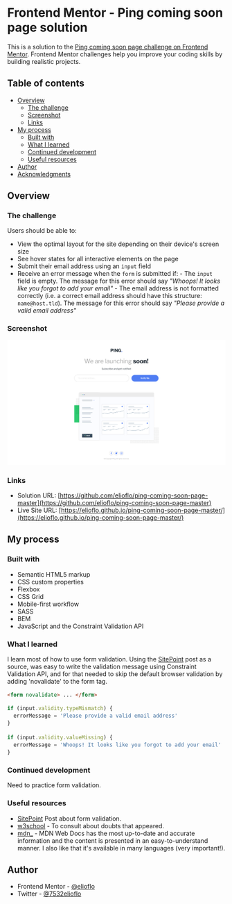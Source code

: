 # Frontend Mentor - Ping coming soon page solution

This is a solution to the [Ping coming soon page challenge on Frontend Mentor](https://www.frontendmentor.io/challenges/ping-single-column-coming-soon-page-5cadd051fec04111f7b848da). Frontend Mentor challenges help you improve your coding skills by building realistic projects.

## Table of contents

- [Overview](#overview)
  - [The challenge](#the-challenge)
  - [Screenshot](#screenshot)
  - [Links](#links)
- [My process](#my-process)
  - [Built with](#built-with)
  - [What I learned](#what-i-learned)
  - [Continued development](#continued-development)
  - [Useful resources](#useful-resources)
- [Author](#author)
- [Acknowledgments](#acknowledgments)

## Overview

### The challenge

Users should be able to:

- View the optimal layout for the site depending on their device's screen size
- See hover states for all interactive elements on the page
- Submit their email address using an `input` field
- Receive an error message when the `form` is submitted if: - The `input` field is empty. The message for this error should say _"Whoops! It looks like you forgot to add your email"_ - The email address is not formatted correctly (i.e. a correct email address should have this structure: `name@host.tld`). The message for this error should say _"Please provide a valid email address"_

### Screenshot

![](./screenshot.png)

### Links

- Solution URL: [https://github.com/elioflo/ping-coming-soon-page-master](https://github.com/elioflo/ping-coming-soon-page-master)
- Live Site URL: [https://elioflo.github.io/ping-coming-soon-page-master/](https://elioflo.github.io/ping-coming-soon-page-master/)

## My process

### Built with

- Semantic HTML5 markup
- CSS custom properties
- Flexbox
- CSS Grid
- Mobile-first workflow
- SASS
- BEM
- JavaScript and the Constraint Validation API

### What I learned

I learn most of how to use form validation. Using the [SitePoint](https://www.sitepoint.com/html-forms-constraint-validation-complete-guide/) post as a source, was easy to write the validation message using Constraint Validation API, and for that needed to skip the default browser validation by adding 'novalidate' to the form tag.

```html
<form novalidate> ... </form>
```

```js
if (input.validity.typeMismatch) {
  errorMessage = 'Please provide a valid email address'
}

if (input.validity.valueMissing) {
  errorMessage = 'Whoops! It looks like you forgot to add your email'
}
```
### Continued development

Need to practice form validation.

### Useful resources

- [SitePoint](https://www.sitepoint.com/html-forms-constraint-validation-complete-guide/) Post about form validation.
- [w3school](https://www.w3schools.com/) - To consult about doubts that appeared.
- [mdn_](https://developer.mozilla.org/en-US/) - MDN Web Docs has the most up-to-date and accurate information and the content is presented in an easy-to-understand manner. I also like that it's available in many languages (very important!).

## Author

- Frontend Mentor - [@elioflo](https://www.frontendmentor.io/profile/elioflo)
- Twitter - [@7532elioflo](https://twitter.com/7532elioflo)
